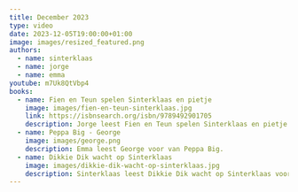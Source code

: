 ```yaml
---
title: December 2023
type: video
date: 2023-12-05T19:00:00+01:00
image: images/resized_featured.png
authors:
  - name: sinterklaas
  - name: jorge
  - name: emma
youtube: m7Uk8QtVbp4
books:
  - name: Fien en Teun spelen Sinterklaas en pietje
    image: images/fien-en-teun-sinterklaas.jpg
    link: https://isbnsearch.org/isbn/9789492901705
    description: Jorge leest Fien en Teun spelen Sinterklaas en pietje voor.
  - name: Peppa Big - George
    image: images/george.png
    description: Emma leest George voor van Peppa Big.
  - name: Dikkie Dik wacht op Sinterklaas
    image: images/dikkie-dik-wacht-op-sinterklaas.jpg
    description: Sinterklaas leest Dikkie Dik wacht op Sinterklaas voor.
---
```

